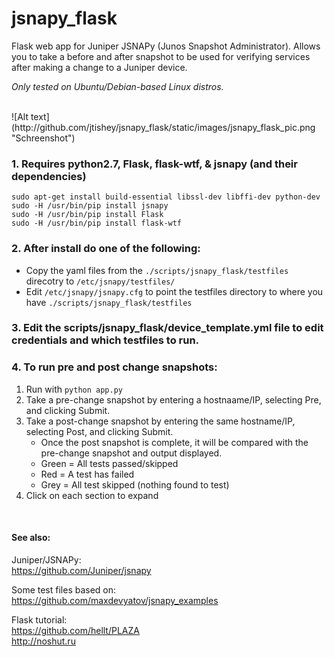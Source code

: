 # jsnapy_flask
Flask web app for Juniper JSNAPy (Junos Snapshot Administrator).  Allows you to take a before and after snapshot to be used for verifying services after making a change to a Juniper device.<br>

*Only tested on Ubuntu/Debian-based Linux distros.*

<br>
![Alt text](http://github.com/jtishey/jsnapy_flask/static/images/jsnapy_flask_pic.png "Schreenshot")
<br>


### 1. Requires python2.7, Flask, flask-wtf, & jsnapy (and their dependencies)
`sudo apt-get install build-essential libssl-dev libffi-dev python-dev` <br>
`sudo -H /usr/bin/pip install jsnapy` <br>
`sudo -H /usr/bin/pip install Flask` <br>
`sudo -H /usr/bin/pip install flask-wtf` <br>

### 2. After install do one of the following:
   * Copy the yaml files from the `./scripts/jsnapy_flask/testfiles` direcotry to `/etc/jsnapy/testfiles/`
   * Edit `/etc/jsnapy/jsnapy.cfg` to point the testfiles directory to where you have `./scripts/jsnapy_flask/testfiles`

### 3. Edit the scripts/jsnapy_flask/device_template.yml file to edit credentials and which testfiles to run.

### 4. To run pre and post change snapshots:
1. Run with `python app.py`
2. Take a pre-change snapshot by entering a hostnaame/IP, selecting Pre, and clicking Submit.
3. Take a post-change snapshot by entering the same hostname/IP, selecting Post, and clicking Submit.
   * Once the post snapshot is complete, it will be compared with the pre-change snapshot and output displayed.
   * Green = All tests passed/skipped
   * Red = A test has failed
   * Grey = All test skipped (nothing found to test)
4. Click on each section to expand
<br>

#### See also:
Juniper/JSNAPy:<br>
https://github.com/Juniper/jsnapy

Some test files based on:<br>
https://github.com/maxdevyatov/jsnapy_examples

Flask tutorial:<br>
https://github.com/hellt/PLAZA<br>
http://noshut.ru
